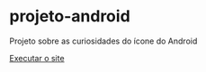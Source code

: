 # projeto-android
Projeto sobre as curiosidades do ícone do Android

<a href="htpps://maxwellschrainer.github.io/projeto-android">Executar o site</a>
